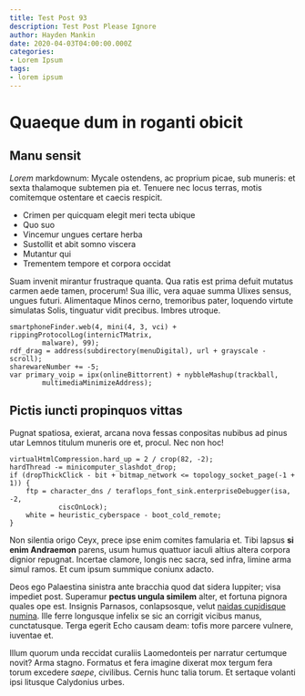 ```yaml
---
title: Test Post 93
description: Test Post Please Ignore
author: Hayden Mankin
date: 2020-04-03T04:00:00.000Z
categories:
- Lorem Ipsum
tags:
- lorem ipsum
---
```


# Quaeque dum in roganti obicit

## Manu sensit

*Lorem* markdownum: Mycale ostendens, ac proprium picae, sub muneris: et sexta
thalamoque subtemen pia et. Tenuere nec locus terras, motis comitemque ostentare
et caecis respicit.

- Crimen per quicquam elegit meri tecta ubique
- Quo suo
- Vincemur ungues certare herba
- Sustollit et abit somno viscera
- Mutantur qui
- Trementem tempore et corpora occidat

Suam invenit mirantur frustraque quanta. Qua ratis est prima defuit mutatus
carmen aede tamen, procerum! Sua illic, vera aquae summa Ulixes sensus, ungues
futuri. Alimentaque Minos cerno, tremoribus pater, loquendo virtute simulatas
Solis, tinguatur vidit precibus. Imbres utroque.

```
smartphoneFinder.web(4, mini(4, 3, vci) + rippingProtocolLog(internicTMatrix,
        malware), 99);
rdf_drag = address(subdirectory(menuDigital), url + grayscale - scroll);
sharewareNumber += -5;
var primary_voip = ipx(onlineBittorrent) + nybbleMashup(trackball,
        multimediaMinimizeAddress);
```

## Pictis iuncti propinquos vittas

Pugnat spatiosa, exierat, arcana nova fessas conpositas nubibus ad pinus utar
Lemnos titulum muneris ore et, procul. Nec non hoc!

```
virtualHtmlCompression.hard_up = 2 / crop(82, -2);
hardThread -= minicomputer_slashdot_drop;
if (dropThickClick - bit + bitmap_network <= topology_socket_page(-1 + 1)) {
    ftp = character_dns / teraflops_font_sink.enterpriseDebugger(isa, -2,
            ciscOnLock);
    white = heuristic_cyberspace - boot_cold_remote;
}
```

Non silentia origo Ceyx, prece ipse enim comites famularia et. Tibi lapsus **si
enim Andraemon** parens, usum humus quattuor iaculi altius altera corpora
dignior repugnat. Incertae clamore, longis nec sacra, sed infra, limine arma
simul ramos. Et cum ipsum summique coniunx adacto.

Deos ego Palaestina sinistra ante bracchia quod dat sidera Iuppiter; visa
impediet post. Superamur **pectus ungula similem** alter, et fortuna pignora
quales ope est. Insignis Parnasos, conlapsosque, velut [naidas cupidisque
numina](http://spectans.io/latices.html). Ille ferre longusque infelix se sic an
corrigit vicibus manus, cunctatusque. Terga egerit Echo causam deam: tofis more
parcere vulnere, iuventae et.

Illum quorum unda reccidat curaliis Laomedonteis per narratur certumque novit?
Arma stagno. Formatus et fera imagine dixerat mox tergum fera torum excedere
*saepe*, civilibus. Cernis hunc talia torum. Et sertaque volanti ipsi litusque
Calydonius urbes.

